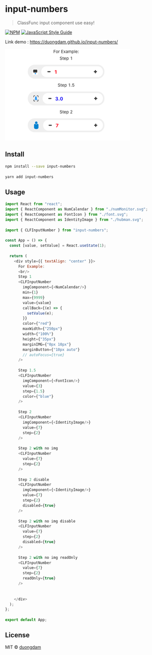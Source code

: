 # input-numbers

> ClassFunc input component use easy!

[![NPM](https://img.shields.io/npm/v/input-numbers.svg)](https://www.npmjs.com/package/input-numbers) [![JavaScript Style Guide](https://img.shields.io/badge/code_style-standard-brightgreen.svg)](https://standardjs.com)

Link demo : https://duongdam.github.io/input-numbers/

![plot](./inputnumber.png)

## Install

```bash
npm install --save input-numbers

yarn add input-numbers
```

## Usage

```js
import React from "react";
import { ReactComponent as NumCalendar } from "./numMonitor.svg";
import { ReactComponent as FontIcon } from "./font.svg";
import { ReactComponent as IdentityImage } from "./hubman.svg";

import { CLFInputNumber } from "input-numbers";

const App = () => {
  const [value, setValue] = React.useState(1);

  return (
    <div style={{ textAlign: "center" }}>
      For Example:
      <br/>
      Step 1
      <CLFInputNumber
        imgComponent={<NumCalendar/>}
        min={1}
        max={9999}
        value={value}
        callBack={(e) => {
          setValue(e);
        }}
        color={"red"}
        maxWidth={"250px"}
        width={"100%"}
        height={"35px"}
        marginIMG={"0px 10px"}
        marginButton={"10px auto"}
        // autoFocus={true}
      />

      Step 1.5
      <CLFInputNumber
        imgComponent={<FontIcon/>}
        value={3}
        step={1.5}
        color={"blue"}
      />

      Step 2
      <CLFInputNumber
        imgComponent={<IdentityImage/>}
        value={7}
        step={2}
      />

      Step 2 with no img
      <CLFInputNumber
        value={7}
        step={2}
      />

      Step 2 disable
      <CLFInputNumber
        imgComponent={<IdentityImage/>}
        value={7}
        step={2}
        disabled={true}
      />

      Step 2 with no img disable
      <CLFInputNumber
        value={7}
        step={2}
        disabled={true}
      />

      Step 2 with no img readOnly
      <CLFInputNumber
        value={7}
        step={2}
        readOnly={true}
      />


    </div>
  );
};

export default App;

```

## License

MIT © [duongdam](https://github.com/duongdam)
